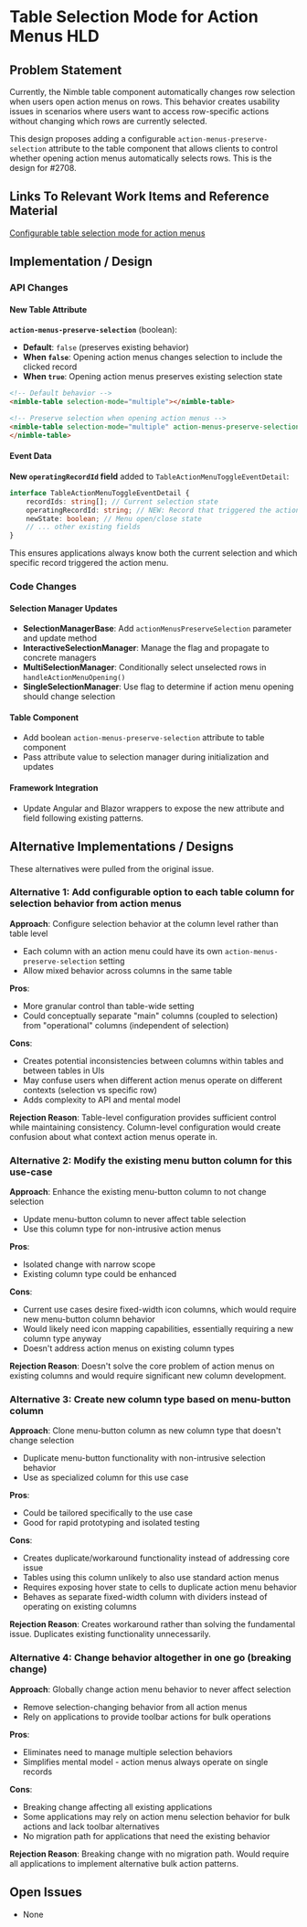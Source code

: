 # Table Selection Mode for Action Menus HLD

## Problem Statement

Currently, the Nimble table component automatically changes row selection when users open action menus on rows. This behavior creates usability issues in scenarios where users want to access row-specific actions without changing which rows are currently selected.

This design proposes adding a configurable `action-menus-preserve-selection` attribute to the table component that allows clients to control whether opening action menus automatically selects rows. This is the design for #2708.

## Links To Relevant Work Items and Reference Material

[Configurable table selection mode for action menus](https://github.com/ni/nimble/issues/2708)

## Implementation / Design

### API Changes

#### New Table Attribute

**`action-menus-preserve-selection`** (boolean):

- **Default**: `false` (preserves existing behavior)
- **When `false`**: Opening action menus changes selection to include the clicked record
- **When `true`**: Opening action menus preserves existing selection state

```html
<!-- Default behavior -->
<nimble-table selection-mode="multiple"></nimble-table>

<!-- Preserve selection when opening action menus -->
<nimble-table selection-mode="multiple" action-menus-preserve-selection>
</nimble-table>
```

#### Event Data

**New `operatingRecordId` field** added to `TableActionMenuToggleEventDetail`:

```typescript
interface TableActionMenuToggleEventDetail {
    recordIds: string[]; // Current selection state
    operatingRecordId: string; // NEW: Record that triggered the action menu
    newState: boolean; // Menu open/close state
    // ... other existing fields
}
```

This ensures applications always know both the current selection and which specific record triggered the action menu.

### Code Changes

#### Selection Manager Updates

- **SelectionManagerBase**: Add `actionMenusPreserveSelection` parameter and update method
- **InteractiveSelectionManager**: Manage the flag and propagate to concrete managers
- **MultiSelectionManager**: Conditionally select unselected rows in `handleActionMenuOpening()`
- **SingleSelectionManager**: Use flag to determine if action menu opening should change selection

#### Table Component

- Add boolean `action-menus-preserve-selection` attribute to table component
- Pass attribute value to selection manager during initialization and updates

#### Framework Integration

- Update Angular and Blazor wrappers to expose the new attribute and field following existing patterns.

## Alternative Implementations / Designs

These alternatives were pulled from the original issue.

### Alternative 1: Add configurable option to each table column for selection behavior from action menus

**Approach**: Configure selection behavior at the column level rather than table level

- Each column with an action menu could have its own `action-menus-preserve-selection` setting
- Allow mixed behavior across columns in the same table

**Pros**:

- More granular control than table-wide setting
- Could conceptually separate "main" columns (coupled to selection) from "operational" columns (independent of selection)

**Cons**:

- Creates potential inconsistencies between columns within tables and between tables in UIs
- May confuse users when different action menus operate on different contexts (selection vs specific row)
- Adds complexity to API and mental model

**Rejection Reason**: Table-level configuration provides sufficient control while maintaining consistency. Column-level configuration would create confusion about what context action menus operate in.

### Alternative 2: Modify the existing menu button column for this use-case

**Approach**: Enhance the existing menu-button column to not change selection

- Update menu-button column to never affect table selection
- Use this column type for non-intrusive action menus

**Pros**:

- Isolated change with narrow scope
- Existing column type could be enhanced

**Cons**:

- Current use cases desire fixed-width icon columns, which would require new menu-button column behavior
- Would likely need icon mapping capabilities, essentially requiring a new column type anyway
- Doesn't address action menus on existing column types

**Rejection Reason**: Doesn't solve the core problem of action menus on existing columns and would require significant new column development.

### Alternative 3: Create new column type based on menu-button column

**Approach**: Clone menu-button column as new column type that doesn't change selection

- Duplicate menu-button functionality with non-intrusive selection behavior
- Use as specialized column for this use case

**Pros**:

- Could be tailored specifically to the use case
- Good for rapid prototyping and isolated testing

**Cons**:

- Creates duplicate/workaround functionality instead of addressing core issue
- Tables using this column unlikely to also use standard action menus
- Requires exposing hover state to cells to duplicate action menu behavior
- Behaves as separate fixed-width column with dividers instead of operating on existing columns

**Rejection Reason**: Creates workaround rather than solving the fundamental issue. Duplicates existing functionality unnecessarily.

### Alternative 4: Change behavior altogether in one go (breaking change)

**Approach**: Globally change action menu behavior to never affect selection

- Remove selection-changing behavior from all action menus
- Rely on applications to provide toolbar actions for bulk operations

**Pros**:

- Eliminates need to manage multiple selection behaviors
- Simplifies mental model - action menus always operate on single records

**Cons**:

- Breaking change affecting all existing applications
- Some applications may rely on action menu selection behavior for bulk actions and lack toolbar alternatives
- No migration path for applications that need the existing behavior

**Rejection Reason**: Breaking change with no migration path. Would require all applications to implement alternative bulk action patterns.

## Open Issues

- None
